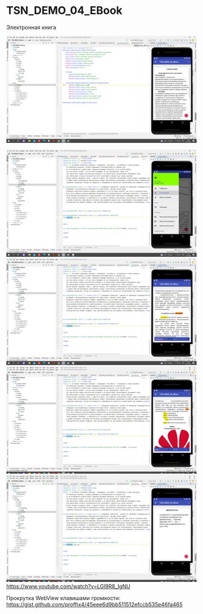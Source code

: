 # TSN_DEMO_04_EBook
Электронная книга

![Screenshot](1.png)

![Screenshot](2.png)
![Screenshot](3.png)
![Screenshot](4.png)
![Screenshot](5.png)
https://www.youtube.com/watch?v=LGl9R8_IgNU

Прокрутка WebView клавишами громкости:
https://gist.github.com/proffix4/45eee6d9bb511512efccb535e46fa465
